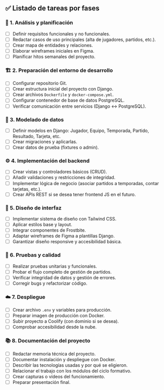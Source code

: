 ## ✅ Listado de tareas por fases

### 🧠 1. **Análisis y planificación**
- [ ] Definir requisitos funcionales y no funcionales.
- [ ] Redactar casos de uso principales (alta de jugadores, partidos, etc.).
- [ ] Crear mapa de entidades y relaciones.
- [ ] Elaborar wireframes iniciales en Figma.
- [ ] Planificar hitos semanales del proyecto.

### 🏗️ 2. **Preparación del entorno de desarrollo**
- [ ] Configurar repositorio Git.
- [ ] Crear estructura inicial del proyecto con Django.
- [ ] Crear archivos `Dockerfile` y `docker-compose.yml`.
- [ ] Configurar contenedor de base de datos PostgreSQL.
- [ ] Verificar comunicación entre servicios (Django ↔ PostgreSQL).

### 🧱 3. **Modelado de datos**
- [ ] Definir modelos en Django: Jugador, Equipo, Temporada, Partido, Resultado, Tarjeta, etc.
- [ ] Crear migraciones y aplicarlas.
- [ ] Crear datos de prueba (fixtures o admin).

### ⚙️ 4. **Implementación del backend**
- [ ] Crear vistas y controladores básicos (CRUD).
- [ ] Añadir validaciones y restricciones de integridad.
- [ ] Implementar lógica de negocio (asociar partidos a temporadas, contar tarjetas, etc.).
- [ ] Crear APIs REST si se desea tener frontend JS en el futuro.

### 🎨 5. **Diseño de interfaz**
- [ ] Implementar sistema de diseño con Tailwind CSS.
- [ ] Aplicar estilos base y layout.
- [ ] Integrar componentes de Frostbite.
- [ ] Adaptar wireframes de Figma a plantillas Django.
- [ ] Garantizar diseño responsive y accesibilidad básica.

### 🧪 6. **Pruebas y calidad**
- [ ] Realizar pruebas unitarias y funcionales.
- [ ] Probar el flujo completo de gestión de partidos.
- [ ] Verificar integridad de datos y gestión de errores.
- [ ] Corregir bugs y refactorizar código.

### ☁️ 7. **Despliegue**
- [ ] Crear archivo `.env` y variables para producción.
- [ ] Preparar imagen de producción con Docker.
- [ ] Subir proyecto a Coolify (con dominio si se desea).
- [ ] Comprobar accesibilidad desde la nube.

### 📚 8. **Documentación del proyecto**
- [ ] Redactar memoria técnica del proyecto.
- [ ] Documentar instalación y despliegue con Docker.
- [ ] Describir las tecnologías usadas y por qué se eligieron.
- [ ] Relacionar el trabajo con los módulos del ciclo formativo.
- [ ] Crear capturas o vídeos del funcionamiento.
- [ ] Preparar presentación final.
